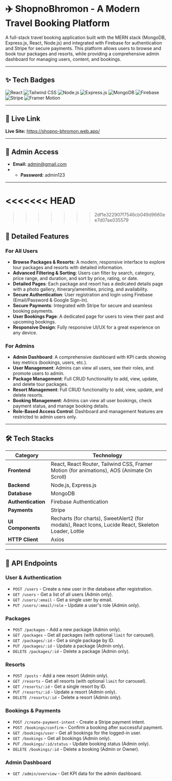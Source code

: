# ✈️ ShopnoBhromon - A Modern Travel Booking Platform

A full-stack travel booking application built with the MERN stack (MongoDB, Express.js, React, Node.js) and integrated with Firebase for authentication and Stripe for secure payments. This platform allows users to browse and book tour packages and resorts, while providing a comprehensive admin dashboard for managing users, content, and bookings.

---

## ✨ Tech Badges

![React](https://img.shields.io/badge/React-20232A?style=for-the-badge&logo=react&logoColor=61DAFB)
![Tailwind CSS](https://img.shields.io/badge/Tailwind_CSS-38B2AC?style=for-the-badge&logo=tailwind-css&logoColor=white)
![Node.js](https://img.shields.io/badge/Node.js-339933?style=for-the-badge&logo=nodedotjs&logoColor=white)
![Express.js](https://img.shields.io/badge/Express.js-000000?style=for-the-badge&logo=express&logoColor=white)
![MongoDB](https://img.shields.io/badge/MongoDB-47A248?style=for-the-badge&logo=mongodb&logoColor=white)
![Firebase](https://img.shields.io/badge/Firebase-FFCA28?style=for-the-badge&logo=firebase&logoColor=black)
![Stripe](https://img.shields.io/badge/Stripe-626CD9?style=for-the-badge&logo=stripe&logoColor=white)
![Framer Motion](https://img.shields.io/badge/Framer_Motion-0055FF?style=for-the-badge&logo=framer&logoColor=white)

---

## 🔗 Live Link

**Live Site:** https://shopno-bhromon.web.app/

---

## 👤 Admin Access

- **Email:** admin@gmail.com
- - **Password:** admin123

---
<<<<<<< HEAD
=======

>>>>>>> 2df1e322907f7546cb049d9660ee7d07ae035579
## 🚀 Detailed Features

### For All Users
*   **Browse Packages & Resorts**: A modern, responsive interface to explore tour packages and resorts with detailed information.
*   **Advanced Filtering & Sorting**: Users can filter by search, category, price range, and duration, and sort by price, rating, or date.
*   **Detailed Pages**: Each package and resort has a dedicated details page with a photo gallery, itinerary/amenities, pricing, and availability.
*   **Secure Authentication**: User registration and login using Firebase (Email/Password & Google Sign-In).
*   **Secure Payments**: Integrated with Stripe for secure and seamless booking payments.
*   **User Bookings Page**: A dedicated page for users to view their past and upcoming bookings.
*   **Responsive Design**: Fully responsive UI/UX for a great experience on any device.

### For Admins
*   **Admin Dashboard**: A comprehensive dashboard with KPI cards showing key metrics (bookings, users, etc.).
*   **User Management**: Admins can view all users, see their roles, and promote users to admin.
*   **Package Management**: Full CRUD functionality to add, view, update, and delete tour packages.
*   **Resort Management**: Full CRUD functionality to add, view, update, and delete resorts.
*   **Booking Management**: Admins can view all user bookings, check payment status, and manage booking details.
*   **Role-Based Access Control**: Dashboard and management features are restricted to admin users only.

---

## 🛠 Tech Stacks

| Category          | Technology                                                                                                |
| ----------------- | --------------------------------------------------------------------------------------------------------- |
| **Frontend**      | React, React Router, Tailwind CSS, Framer Motion (for animations), AOS (Animate On Scroll)                  |
| **Backend**       | Node.js, Express.js                                                                                       |
| **Database**      | MongoDB                                                                                                   |
| **Authentication**| Firebase Authentication                                                                                   |
| **Payments**      | Stripe                                                                                                    |
| **UI Components** | Recharts (for charts), SweetAlert2 (for modals), React Icons, Lucide React, Skeleton Loader, Lottie        |
| **HTTP Client**   | Axios                                                                                                     |

---



## 🔌 API Endpoints

### User & Authentication
-   `POST /users` - Create a new user in the database after registration.
-   `GET /users` - Get a list of all users (Admin only).
-   `GET /users/:email` - Get a single user by email.
-   `PUT /users/:email/role` - Update a user's role (Admin only).

### Packages
-   `POST /packages` - Add a new package (Admin only).
-   `GET /packages` - Get all packages (with optional `limit` for carousel).
-   `GET /packages/:id` - Get a single package by ID.
-   `PUT /packages/:id` - Update a package (Admin only).
-   `DELETE /packages/:id` - Delete a package (Admin only).

### Resorts
-   `POST /posts` - Add a new resort (Admin only).
-   `GET /resorts` - Get all resorts (with optional `limit` for carousel).
-   `GET /resorts/:id` - Get a single resort by ID.
-   `PUT /resorts/:id` - Update a resort (Admin only).
-   `DELETE /resorts/:id` - Delete a resort (Admin only).

### Bookings & Payments
-   `POST /create-payment-intent` - Create a Stripe payment intent.
-   `POST /bookings/confirm` - Confirm a booking after successful payment.
-   `GET /bookings/user` - Get all bookings for the logged-in user.
-   `GET /bookings` - Get all bookings (Admin only).
-   `PUT /bookings/:id/status` - Update booking status (Admin only).
-   `DELETE /bookings/:id` - Delete a booking (Admin or Owner).

### Admin Dashboard
-   `GET /admin/overview` - Get KPI data for the admin dashboard.
